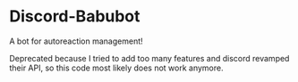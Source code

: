# Discord-Babubot
A bot for autoreaction management!

Deprecated because I tried to add too many features and discord revamped their API, so this code most likely does not work anymore.
